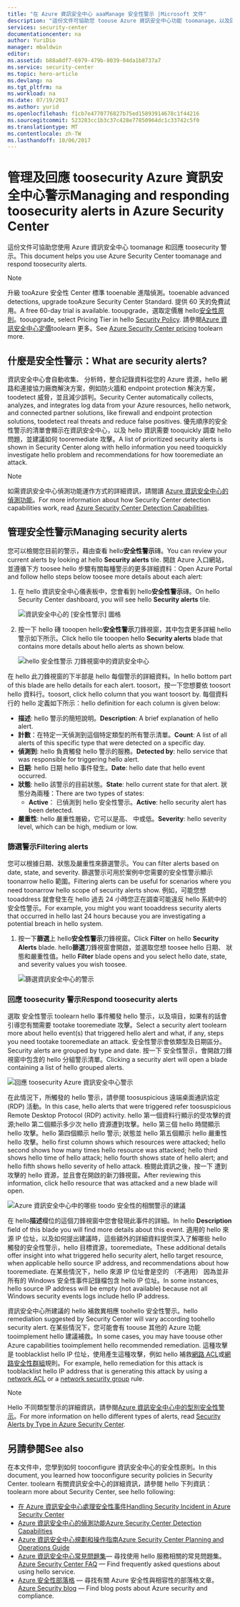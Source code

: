 ```yaml
---
title: "在 Azure 資訊安全中心 aaaManage 安全性警示 |Microsoft 文件"
description: "這份文件可協助您 toouse Azure 資訊安全中心功能 toomanage，以及回應 toosecurity 警示。"
services: security-center
documentationcenter: na
author: YuriDio
manager: mbaldwin
editor: 
ms.assetid: b88a8df7-6979-479b-8039-04da1b8737a7
ms.service: security-center
ms.topic: hero-article
ms.devlang: na
ms.tgt_pltfrm: na
ms.workload: na
ms.date: 07/19/2017
ms.author: yurid
ms.openlocfilehash: f1cb7e4770776827b75ed15893914678c1f44216
ms.sourcegitcommit: 523283cc1b3c37c428e77850964dc1c33742c5f0
ms.translationtype: MT
ms.contentlocale: zh-TW
ms.lasthandoff: 10/06/2017
---
```

# <a name="managing-and-responding-toosecurity-alerts-in-azure-security-center"></a><span data-ttu-id="db7c0-103">管理及回應 toosecurity Azure 資訊安全中心警示</span><span class="sxs-lookup"><span data-stu-id="db7c0-103">Managing and responding toosecurity alerts in Azure Security Center</span></span>
<span data-ttu-id="db7c0-104">這份文件可協助您使用 Azure 資訊安全中心 toomanage 和回應 toosecurity 警示。</span><span class="sxs-lookup"><span data-stu-id="db7c0-104">This document helps you use Azure Security Center toomanage and respond toosecurity alerts.</span></span>

> [!NOTE]
> <span data-ttu-id="db7c0-105">升級 tooAzure 安全性 Center 標準 tooenable 進階偵測。</span><span class="sxs-lookup"><span data-stu-id="db7c0-105">tooenable advanced detections, upgrade tooAzure Security Center Standard.</span></span> <span data-ttu-id="db7c0-106">提供 60 天的免費試用。</span><span class="sxs-lookup"><span data-stu-id="db7c0-106">A free 60-day trial is available.</span></span> <span data-ttu-id="db7c0-107">tooupgrade，選取定價層 hello[安全性原則](security-center-policies.md)。</span><span class="sxs-lookup"><span data-stu-id="db7c0-107">tooupgrade, select Pricing Tier in hello [Security Policy](security-center-policies.md).</span></span> <span data-ttu-id="db7c0-108">請參閱[Azure 資訊安全中心定價](security-center-pricing.md)toolearn 更多。</span><span class="sxs-lookup"><span data-stu-id="db7c0-108">See [Azure Security Center pricing](security-center-pricing.md) toolearn more.</span></span>
>
>

## <a name="what-are-security-alerts"></a><span data-ttu-id="db7c0-109">什麼是安全性警示：</span><span class="sxs-lookup"><span data-stu-id="db7c0-109">What are security alerts?</span></span>
<span data-ttu-id="db7c0-110">資訊安全中心會自動收集、 分析時，整合記錄資料從您的 Azure 資源，hello 網路和連接協力廠商解決方案，例如防火牆和 endpoint protection 解決方案，toodetect 威脅，並且減少誤判。</span><span class="sxs-lookup"><span data-stu-id="db7c0-110">Security Center automatically collects, analyzes, and integrates log data from your Azure resources, hello network, and connected partner solutions, like firewall and endpoint protection solutions, toodetect real threats and reduce false positives.</span></span> <span data-ttu-id="db7c0-111">優先順序的安全性警示的清單會顯示在資訊安全中心，以及 hello 資訊需要 tooquickly 調查 hello 問題，並建議如何 tooremediate 攻擊。</span><span class="sxs-lookup"><span data-stu-id="db7c0-111">A list of prioritized security alerts is shown in Security Center along with hello information you need tooquickly investigate hello problem and recommendations for how tooremediate an attack.</span></span>


> [!NOTE]
> <span data-ttu-id="db7c0-112">如需資訊安全中心偵測功能運作方式的詳細資訊，請閱讀 [Azure 資訊安全中心的偵測功能](security-center-detection-capabilities.md)。</span><span class="sxs-lookup"><span data-stu-id="db7c0-112">For more information about how Security Center detection capabilities work, read [Azure Security Center Detection Capabilities](security-center-detection-capabilities.md).</span></span>
>
>

## <a name="managing-security-alerts"></a><span data-ttu-id="db7c0-113">管理安全性警示</span><span class="sxs-lookup"><span data-stu-id="db7c0-113">Managing security alerts</span></span>
<span data-ttu-id="db7c0-114">您可以檢閱您目前的警示，藉由查看 hello**安全性警示**磚。</span><span class="sxs-lookup"><span data-stu-id="db7c0-114">You can review your current alerts by looking at hello **Security alerts** tile.</span></span> <span data-ttu-id="db7c0-115">開啟 Azure 入口網站，並遵循下方 toosee hello 步驟有關每種警示的更多詳細資料：</span><span class="sxs-lookup"><span data-stu-id="db7c0-115">Open Azure Portal and follow hello steps below toosee more details about each alert:</span></span>

1. <span data-ttu-id="db7c0-116">在 hello 資訊安全中心儀表板中，您會看到 hello**安全性警示**磚。</span><span class="sxs-lookup"><span data-stu-id="db7c0-116">On hello Security Center dashboard, you will see hello **Security alerts** tile.</span></span>

    ![資訊安全中心的 [安全性警示] 圖格](./media/security-center-managing-and-responding-alerts/security-center-managing-and-responding-alerts-fig1-ga.png)

2. <span data-ttu-id="db7c0-118">按一下 hello 磚 tooopen hello**安全性警示**刀鋒視窗，其中包含更多詳細 hello 警示如下所示。</span><span class="sxs-lookup"><span data-stu-id="db7c0-118">Click hello tile tooopen hello **Security alerts** blade that contains more details about hello alerts as shown below.</span></span>

   ![hello 安全性警示 刀鋒視窗中的資訊安全中心](./media/security-center-managing-and-responding-alerts/security-center-managing-and-responding-alerts-fig2-ga.png)

<span data-ttu-id="db7c0-120">在 hello 此刀鋒視窗的下半部是 hello 每個警示的詳細資料。</span><span class="sxs-lookup"><span data-stu-id="db7c0-120">In hello bottom part of this blade are hello details for each alert.</span></span> <span data-ttu-id="db7c0-121">toosort，按一下您想要依 toosort hello 資料行。</span><span class="sxs-lookup"><span data-stu-id="db7c0-121">toosort, click hello column that you want toosort by.</span></span> <span data-ttu-id="db7c0-122">每個資料行的 hello 定義如下所示：</span><span class="sxs-lookup"><span data-stu-id="db7c0-122">hello definition for each column is given below:</span></span>

* <span data-ttu-id="db7c0-123">**描述**: hello 警示的簡短說明。</span><span class="sxs-lookup"><span data-stu-id="db7c0-123">**Description**: A brief explanation of hello alert.</span></span>
* <span data-ttu-id="db7c0-124">**計數**：在特定一天偵測到這個特定類型的所有警示清單。</span><span class="sxs-lookup"><span data-stu-id="db7c0-124">**Count**: A list of all alerts of this specific type that were detected on a specific day.</span></span>
* <span data-ttu-id="db7c0-125">**偵測到**: hello 負責觸發 hello 警示的服務。</span><span class="sxs-lookup"><span data-stu-id="db7c0-125">**Detected by**: hello service that was responsible for triggering hello alert.</span></span>
* <span data-ttu-id="db7c0-126">**日期**: hello 日期 hello 事件發生。</span><span class="sxs-lookup"><span data-stu-id="db7c0-126">**Date**: hello date that hello event occurred.</span></span>
* <span data-ttu-id="db7c0-127">**狀態**: hello 該警示的目前狀態。</span><span class="sxs-lookup"><span data-stu-id="db7c0-127">**State**: hello current state for that alert.</span></span> <span data-ttu-id="db7c0-128">狀態分為兩種：</span><span class="sxs-lookup"><span data-stu-id="db7c0-128">There are two types of states:</span></span>
  * <span data-ttu-id="db7c0-129">**Active**： 已偵測到 hello 安全性警示。</span><span class="sxs-lookup"><span data-stu-id="db7c0-129">**Active**: hello security alert has been detected.</span></span>
* <span data-ttu-id="db7c0-130">**嚴重性**: hello 嚴重性層級，它可以是高、 中或低。</span><span class="sxs-lookup"><span data-stu-id="db7c0-130">**Severity**: hello severity level, which can be high, medium or low.</span></span>

### <a name="filtering-alerts"></a><span data-ttu-id="db7c0-131">篩選警示</span><span class="sxs-lookup"><span data-stu-id="db7c0-131">Filtering alerts</span></span>
<span data-ttu-id="db7c0-132">您可以根據日期、狀態及嚴重性來篩選警示。</span><span class="sxs-lookup"><span data-stu-id="db7c0-132">You can filter alerts based on date, state, and severity.</span></span> <span data-ttu-id="db7c0-133">篩選警示可用於案例中您需要的安全性警示顯示 toonarrow hello 範圍。</span><span class="sxs-lookup"><span data-stu-id="db7c0-133">Filtering alerts can be useful for scenarios where you need toonarrow hello scope of security alerts show.</span></span> <span data-ttu-id="db7c0-134">例如，可能您想 tooaddress 就會發生在 hello 過去 24 小時您正在調查可能違反 hello 系統中的安全性警示。</span><span class="sxs-lookup"><span data-stu-id="db7c0-134">For example, you might you want tooaddress security alerts that occurred in hello last 24 hours because you are investigating a potential breach in hello system.</span></span>

1. <span data-ttu-id="db7c0-135">按一下**篩選**上 hello**安全性警示**刀鋒視窗。</span><span class="sxs-lookup"><span data-stu-id="db7c0-135">Click **Filter** on hello **Security Alerts** blade.</span></span> <span data-ttu-id="db7c0-136">hello**篩選**刀鋒視窗會開啟，並選取您想 toosee hello 日期、 狀態和嚴重性值。</span><span class="sxs-lookup"><span data-stu-id="db7c0-136">hello **Filter** blade opens and you select hello date, state, and severity values you wish toosee.</span></span>

    ![篩選資訊安全中心的警示](./media/security-center-managing-and-responding-alerts/security-center-managing-and-responding-alerts-fig3-2017.png)

### <a name="respond-toosecurity-alerts"></a><span data-ttu-id="db7c0-138">回應 toosecurity 警示</span><span class="sxs-lookup"><span data-stu-id="db7c0-138">Respond toosecurity alerts</span></span>
<span data-ttu-id="db7c0-139">選取 安全性警示 toolearn hello 事件觸發 hello 警示，以及項目，如果有的話會引導您有關需要 tootake tooremediate 攻擊。</span><span class="sxs-lookup"><span data-stu-id="db7c0-139">Select a security alert toolearn more about hello event(s) that triggered hello alert and what, if any, steps you need tootake tooremediate an attack.</span></span> <span data-ttu-id="db7c0-140">安全性警示會依類型及日期區分。</span><span class="sxs-lookup"><span data-stu-id="db7c0-140">Security alerts are grouped by type and date.</span></span> <span data-ttu-id="db7c0-141">按一下 安全性警示，會開啟刀鋒視窗中包含的 hello 分組警示清單。</span><span class="sxs-lookup"><span data-stu-id="db7c0-141">Clicking a security alert will open a blade containing a list of hello grouped alerts.</span></span>

![回應 toosecurity Azure 資訊安全中心警示](./media/security-center-managing-and-responding-alerts/security-center-managing-and-responding-alerts-fig5-ga.png)

<span data-ttu-id="db7c0-143">在此情況下，所觸發的 hello 警示，請參閱 toosuspicious 遠端桌面通訊協定 (RDP) 活動。</span><span class="sxs-lookup"><span data-stu-id="db7c0-143">In this case, hello alerts that were triggered refer toosuspicious Remote Desktop Protocol (RDP) activity.</span></span> <span data-ttu-id="db7c0-144">hello 第一個資料行顯示的受攻擊的資源;hello 第二個顯示多少次 hello 資源遭到攻擊。hello 第三個 hello 時間顯示 hello 攻擊。hello 第四個顯示 hello 警示; 狀態並 hello 第五個顯示 hello 嚴重性 hello 攻擊。</span><span class="sxs-lookup"><span data-stu-id="db7c0-144">hello first column shows which resources were attacked; hello second shows how many times hello resource was attacked; hello third shows hello time of hello attack; hello fourth shows state of hello alert; and hello fifth shows hello severity of hello attack.</span></span> <span data-ttu-id="db7c0-145">檢閱此資訊之後，按一下 遭到攻擊的 hello 資源，並且會在開啟的新刀鋒視窗。</span><span class="sxs-lookup"><span data-stu-id="db7c0-145">After reviewing this information, click hello resource that was attacked and a new blade will open.</span></span>

![Azure 資訊安全中心中的哪些 toodo 安全性的相關警示的建議](./media/security-center-managing-and-responding-alerts/security-center-managing-and-responding-alerts-fig6-ga.png)

<span data-ttu-id="db7c0-147">在 hello**描述**欄位的這個刀鋒視窗中您會發現此事件的詳細。</span><span class="sxs-lookup"><span data-stu-id="db7c0-147">In hello **Description** field of this blade you will find more details about this event.</span></span> <span data-ttu-id="db7c0-148">適用的 hello 來源 IP 位址，以及如何提出建議時，這些額外的詳細資料提供深入了解哪些 hello 觸發的安全性警示，hello 目標資源，tooremediate。</span><span class="sxs-lookup"><span data-stu-id="db7c0-148">These additional details offer insight into what triggered hello security alert, hello target resource, when applicable hello source IP address, and recommendations about how tooremediate.</span></span>  <span data-ttu-id="db7c0-149">在某些情況下，hello 來源 IP 位址會是空的 （不適用） 因為並非所有的 Windows 安全性事件記錄檔包含 hello IP 位址。</span><span class="sxs-lookup"><span data-stu-id="db7c0-149">In some instances, hello source IP address will be empty (not available) because not all Windows security events logs include hello IP address.</span></span>

<span data-ttu-id="db7c0-150">資訊安全中心所建議的 hello 補救異相應 toohello 安全性警示。</span><span class="sxs-lookup"><span data-stu-id="db7c0-150">hello remediation suggested by Security Center will vary according toohello security alert.</span></span> <span data-ttu-id="db7c0-151">在某些情況下，您可能會有 toouse 其他的 Azure 功能 tooimplement hello 建議補救。</span><span class="sxs-lookup"><span data-stu-id="db7c0-151">In some cases, you may have toouse other Azure capabilities tooimplement hello recommended remediation.</span></span> <span data-ttu-id="db7c0-152">這種攻擊是 tooblacklist hello IP 位址，使用產生這種攻擊，例如 hello 補救[網路 ACL](../virtual-network/virtual-networks-acl.md)或[網路安全性群組](../virtual-network/virtual-networks-nsg.md)規則。</span><span class="sxs-lookup"><span data-stu-id="db7c0-152">For example, hello remediation for this attack is tooblacklist hello IP address that is generating this attack by using a [network ACL](../virtual-network/virtual-networks-acl.md) or a [network security group](../virtual-network/virtual-networks-nsg.md) rule.</span></span>

> [!NOTE]
> <span data-ttu-id="db7c0-153">Hello 不同類型警示的詳細資訊，請參閱[Azure 資訊安全中心中的型別安全性警示](security-center-alerts-type.md)。</span><span class="sxs-lookup"><span data-stu-id="db7c0-153">For more information on hello different types of alerts, read [Security Alerts by Type in Azure Security Center](security-center-alerts-type.md).</span></span>
>
>

## <a name="see-also"></a><span data-ttu-id="db7c0-154">另請參閱</span><span class="sxs-lookup"><span data-stu-id="db7c0-154">See also</span></span>
<span data-ttu-id="db7c0-155">在本文件中，您學到如何 tooconfigure 資訊安全中心的安全性原則。</span><span class="sxs-lookup"><span data-stu-id="db7c0-155">In this document, you learned how tooconfigure security policies in Security Center.</span></span> <span data-ttu-id="db7c0-156">toolearn 有關資訊安全中心的詳細資訊，請參閱 hello 下列資訊：</span><span class="sxs-lookup"><span data-stu-id="db7c0-156">toolearn more about Security Center, see hello following:</span></span>

* [<span data-ttu-id="db7c0-157">在 Azure 資訊安全中心處理安全性事件</span><span class="sxs-lookup"><span data-stu-id="db7c0-157">Handling Security Incident in Azure Security Center</span></span>](security-center-incident.md)
* [<span data-ttu-id="db7c0-158">Azure 資訊安全中心的偵測功能</span><span class="sxs-lookup"><span data-stu-id="db7c0-158">Azure Security Center Detection Capabilities</span></span>](security-center-detection-capabilities.md)
* [<span data-ttu-id="db7c0-159">Azure 資訊安全中心規劃和操作指南</span><span class="sxs-lookup"><span data-stu-id="db7c0-159">Azure Security Center Planning and Operations Guide</span></span>](security-center-planning-and-operations-guide.md)
* <span data-ttu-id="db7c0-160">[Azure 資訊安全中心常見問題集](security-center-faq.md)— 尋找使用 hello 服務相關的常見問題集。</span><span class="sxs-lookup"><span data-stu-id="db7c0-160">[Azure Security Center FAQ](security-center-faq.md) — Find frequently asked questions about using hello service.</span></span>
* <span data-ttu-id="db7c0-161">[Azure 安全性部落格](http://blogs.msdn.com/b/azuresecurity/) — 尋找有關 Azure 安全性與相容性的部落格文章。</span><span class="sxs-lookup"><span data-stu-id="db7c0-161">[Azure Security blog](http://blogs.msdn.com/b/azuresecurity/) — Find blog posts about Azure security and compliance.</span></span>
